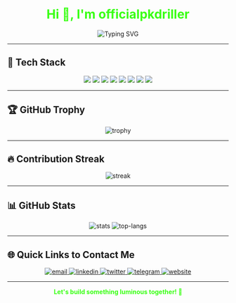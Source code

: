 <!-- GitHub Profile README for officialpkdriller -->

<h1 align="center" style="color:#39FF14;">Hi 👋, I'm officialpkdriller</h1>

<p align="center">
  <img src="https://readme-typing-svg.herokuapp.com?font=Fira+Code&weight=700&size=25&duration=4000&pause=500&color=39FF14&center=true&vCenter=true&width=435&lines=Passionate+Developer;Open+Source+Contributor;Loves+Green+Tech" alt="Typing SVG" />
</p>

---

## 🚀 Tech Stack

<p align="center">
  <img src="https://img.shields.io/badge/Python-39FF14?style=for-the-badge&logo=python&logoColor=black" />
  <img src="https://img.shields.io/badge/JavaScript-39FF14?style=for-the-badge&logo=javascript&logoColor=black" />
  <img src="https://img.shields.io/badge/TypeScript-39FF14?style=for-the-badge&logo=typescript&logoColor=black" />
  <img src="https://img.shields.io/badge/React-39FF14?style=for-the-badge&logo=react&logoColor=black" />
  <img src="https://img.shields.io/badge/Node.js-39FF14?style=for-the-badge&logo=node.js&logoColor=black" />
  <img src="https://img.shields.io/badge/Docker-39FF14?style=for-the-badge&logo=docker&logoColor=black" />
  <img src="https://img.shields.io/badge/Git-39FF14?style=for-the-badge&logo=git&logoColor=black" />
  <img src="https://img.shields.io/badge/Linux-39FF14?style=for-the-badge&logo=linux&logoColor=black" />
</p>

---

## 🏆 GitHub Trophy

<p align="center">
  <img src="https://github-profile-trophy.vercel.app/?username=officialpkdriller&theme=onedark&no-frame=true&column=7&title=Stars,Followers,Commit,PR,Issues,Repositories,Reviews&margin-w=10&margin-h=10&no-bg=true&color=39FF14" alt="trophy" />
</p>

---

## 🔥 Contribution Streak

<p align="center">
  <img src="https://github-readme-streak-stats.herokuapp.com/?user=officialpkdriller&theme=dark&background=000000&ring=39FF14&fire=39FF14&currStreakNum=39FF14&sideNums=39FF14&dates=39FF14&sideLabels=39FF14" alt="streak" />
</p>

---

## 📊 GitHub Stats

<p align="center">
  <img src="https://github-readme-stats.vercel.app/api?username=officialpkdriller&show_icons=true&theme=dark&title_color=39FF14&icon_color=39FF14&text_color=39FF14&bg_color=000000" alt="stats" />
  <img src="https://github-readme-stats.vercel.app/api/top-langs/?username=officialpkdriller&layout=compact&theme=dark&title_color=39FF14&text_color=39FF14&bg_color=000000" alt="top-langs" />
</p>

---

## 🌐 Quick Links to Contact Me

<p align="center">
  <a href="benardwachira49@gmail.com">
    <img src="https://img.shields.io/badge/Email-39FF14?style=for-the-badge&logo=gmail&logoColor=black" alt="email"/>
  </a>
  <a href="https://linkedin.com/in/yourprofile" target="_blank">
    <img src="https://img.shields.io/badge/LinkedIn-39FF14?style=for-the-badge&logo=linkedin&logoColor=black" alt="linkedin"/>
  </a>
  <a href="https://twitter.com/yourprofile" target="_blank">
    <img src="https://img.shields.io/badge/Twitter-39FF14?style=for-the-badge&logo=twitter&logoColor=black" alt="twitter"/>
  </a>
  <a href="https://t.me/dev_pkdrillerbot" target="_blank">
    <img src="https://img.shields.io/badge/Telegram-39FF14?style=for-the-badge&logo=telegram&logoColor=black" alt="telegram"/>
  </a>
  <a href="https://yourwebsite.com" target="_blank">
    <img src="https://img.shields.io/badge/Website-39FF14?style=for-the-badge&logo=google-chrome&logoColor=black" alt="website"/>
  </a>
</p>

---

<p align="center" style="color:#39FF14;">
  <b>Let's build something luminous together! 🚀</b>
</p>

<!-- Replace "your@email.com" and profile URLs with your actual info -->
